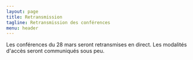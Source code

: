 ```yaml
---
layout: page
title: Retransmission
tagline: Retransmission des conférences
menu: header
---
```


Les conférences du 28 mars seront retransmises en direct. Les modalités d'accès seront communiqués sous peu.